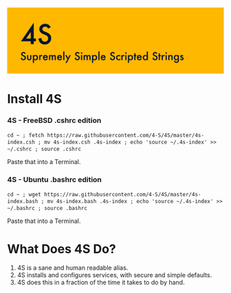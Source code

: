 ![](https://raw.githubusercontent.com/4-S/4S/master/_img/4s-wide.png)
# Install 4S

### 4S - FreeBSD .cshrc edition

```
cd ~ ; fetch https://raw.githubusercontent.com/4-S/4S/master/4s-index.csh ; mv 4s-index.csh .4s-index ; echo 'source ~/.4s-index' >> ~/.cshrc ; source .cshrc
```
Paste that into a Terminal.

### 4S - Ubuntu .bashrc edition
```
cd ~ ; wget https://raw.githubusercontent.com/4-S/4S/master/4s-index.bash ; mv 4s-index.bash .4s-index ; echo 'source ~/.4s-index' >> ~/.bashrc ; source .bashrc
```
Paste that into a Terminal.


# What Does 4S Do?

1. 4S is a sane and human readable alias.
1. 4S installs and configures services, with secure and simple defaults.
1. 4S does this in a fraction of the time it takes to do by hand.

